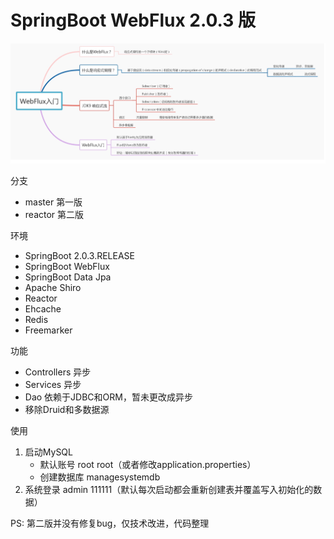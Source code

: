 # SpringBoot WebFlux 2.0.3 版

![](webflux.png)

分支

- master 第一版
- reactor 第二版

环境

- SpringBoot 2.0.3.RELEASE
- SpringBoot WebFlux
- SpringBoot Data Jpa
- Apache Shiro
- Reactor 
- Ehcache
- Redis
- Freemarker

功能

- Controllers 异步
- Services 异步
- Dao 依赖于JDBC和ORM，暂未更改成异步
- 移除Druid和多数据源

使用 

1. 启动MySQL
    - 默认账号 root root（或者修改application.properties）
    - 创建数据库 managesystemdb
2. 系统登录 admin 111111（默认每次启动都会重新创建表并覆盖写入初始化的数据）

PS: 第二版并没有修复bug，仅技术改进，代码整理